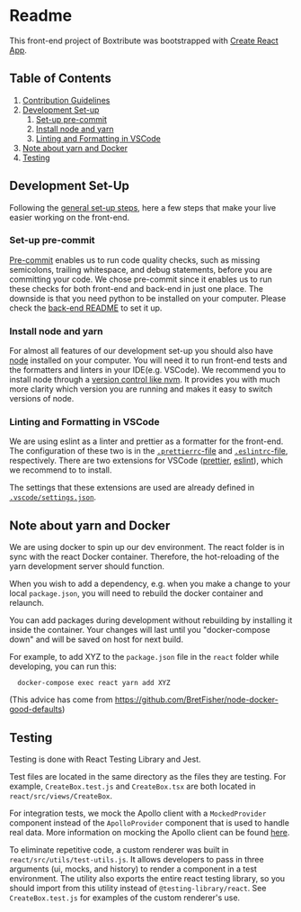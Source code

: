 # Readme

This front-end project of Boxtribute was bootstrapped with [Create React App](https://github.com/facebook/create-react-app).

## Table of Contents

1. [Contribution Guidelines](../CONTRIBUTING.md)
2. [Development Set-up](#development-set-up)
   1. [Set-up pre-commit](#set-up-pre-commit)
   2. [Install node and yarn](#install-node-and-yarn)
   3. [Linting and Formatting in VSCode](#linting-and-formatting-in-vscode)
3. [Note about yarn and Docker](#note-about-yarn-and-docker)
4. [Testing](#testing)

## Development Set-Up

Following the [general set-up steps](../README.md), here a few steps that make your live easier working on the front-end.

### Set-up pre-commit

[Pre-commit](https://pre-commit.com/) enables us to run code quality checks, such as missing semicolons, trailing whitespace, and debug statements, before you are committing your code. We chose pre-commit since it enables us to run these checks for both front-end and back-end in just one place.
The downside is that you need python to be installed on your computer.
Please check the [back-end README](../flask/README.md#set-up-pre-commit) to set it up.

### Install node and yarn

For almost all features of our development set-up you should also have [node](https://nodejs.org/en/download/) installed on your computer. You will need it to run front-end tests and the formatters and linters in your IDE(e.g. VSCode).
We recommend you to install node through a [version control like nvm](https://github.com/nvm-sh/nvm). It provides you with much more clarity which version you are running and makes it easy to switch versions of node.

### Linting and Formatting in VSCode

We are using eslint as a linter and prettier as a formatter for the front-end. The configuration of these two is in the [`.prettierrc`-file](../.prettierrc) and [`.eslintrc`-file](../.eslintrc), respectively. There are two extensions for VSCode ([prettier](https://marketplace.visualstudio.com/items?itemName=esbenp.prettier-vscode), [eslint](dbaeumer.vscode-eslint)), which we recommend to to install.

The settings that these extensions are used are already defined in [`.vscode/settings.json`](../.vscode/settings.json).

## Note about yarn and Docker

We are using docker to spin up our dev environment. The react folder is in sync with the react Docker container. Therefore, the hot-reloading of the yarn development server should function.

When you wish to add a dependency, e.g. when you make a change to your local `package.json`, you will need to rebuild the docker container and relaunch.

You can add packages during development without rebuilding by installing it inside the container. Your changes will last until you "docker-compose down" and will be saved on host for next build.

For example, to add XYZ to the `package.json` file in the `react` folder while developing, you can run this:

      docker-compose exec react yarn add XYZ

(This advice has come from https://github.com/BretFisher/node-docker-good-defaults)

## Testing

Testing is done with React Testing Library and Jest.

Test files are located in the same directory as the files they are testing. For example, `CreateBox.test.js` and `CreateBox.tsx` are both located in `react/src/views/CreateBox`.

For integration tests, we mock the Apollo client with a `MockedProvider` component instead of the `ApolloProvider` component that is used to handle real data. More information on mocking the Apollo client can be found [here](https://www.apollographql.com/docs/react/development-testing/testing/).

To eliminate repetitive code, a custom renderer was built in `react/src/utils/test-utils.js`. It allows developers to pass in three arguments (ui, mocks, and history) to render a component in a test environment. The utility also exports the entire react testing library, so you should import from this utility instead of `@testing-library/react`. See `CreateBox.test.js` for examples of the custom renderer's use.
